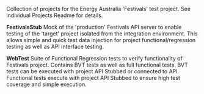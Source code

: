 Collection of projects for the Energy Australia 'Festivals' test project.  See individual Projects Readme for details.

**FestivalsStub**
Mock of the 'production' Festivals API server to enable testing of the 'target' project isolated from the integration environment.  This allows simple and quick test data injection for project functional/regression testing as well as API interface testing.

**WebTest**
Suite of Functional Regression tests to verify functionality of Festivals project.  Contains BVT tests as well as full functional tests.
BVT tests can be executed with project API Stubbed or connected to API.
Functional tests execute with project API Stubbed to ensure high test coverage and simple execution.
